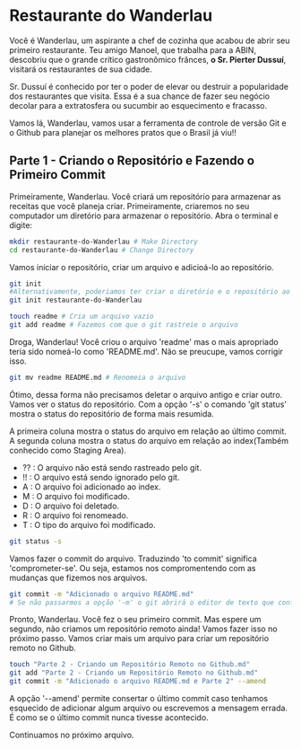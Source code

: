 # Restaurante do Wanderlau

Você é Wanderlau, um aspirante a chef de cozinha que acabou de abrir seu primeiro restaurante. Teu amigo Manoel, que trabalha para a ABIN, descobriu que o grande crítico gastronômico frânces, **o Sr. Pierter Dussuí**, visitará os restaurantes de sua cidade.

Sr. Dussuí é conhecido por ter o poder de elevar ou destruir a popularidade dos restaurantes que visita. Essa é a sua chance de fazer seu negócio decolar para a extratosfera ou sucumbir ao esquecimento e fracasso.

Vamos lá, Wanderlau, vamos usar a ferramenta de controle de versão Git e o Github para planejar os melhores pratos que o Brasil já viu!!

## Parte 1 - Criando o Repositório e Fazendo o Primeiro Commit

Primeiramente, Wanderlau. Você criará um repositório para armazenar as receitas que você planeja criar. Primeiramente, criaremos no seu computador um diretório para armazenar o repositório. Abra o terminal e digite:

```bash
mkdir restaurante-do-Wanderlau # Make Directory
cd restaurante-do-Wanderlau # Change Directory
```

Vamos iniciar o repositório, criar um arquivo e adicioá-lo ao repositório.

```bash
git init
#Alternativamente, poderiamos ter criar o diretório e o repositório ao mesmo tempo com o comando:
git init restaurante-do-Wanderlau

touch readme # Cria um arquivo vazio
git add readme # Fazemos com que o git rastreie o arquivo
```

Droga, Wanderlau! Você criou o arquivo 'readme' mas o mais apropriado teria sido nomeá-lo como 'README.md'. Não se preucupe, vamos corrigir isso.

```bash
git mv readme README.md # Renomeia o arquivo
```

Ótimo, dessa forma não precisamos deletar o arquivo antigo e criar outro. Vamos ver o status do repositório. Com a opção '-s' o comando 'git status' mostra o status do repositório de forma mais resumida.
  
A primeira coluna mostra o status do arquivo em relação ao último commit. A segunda coluna mostra o status do arquivo em relação ao index(Também conhecido como Staging Area).

* ?? : O arquivo não está sendo rastreado pelo git.
* !! : O arquivo está sendo ignorado pelo git.
* A : O arquivo foi adicionado ao index.
* M : O arquivo foi modificado.
* D : O arquivo foi deletado.
* R : O arquivo foi renomeado.
* T : O tipo do arquivo foi modificado.

```bash
git status -s
```

Vamos fazer o commit do arquivo. Traduzindo 'to commit' significa 'comprometer-se'. Ou seja, estamos nos compromentendo com as mudanças que fizemos nos arquivos.

```bash
git commit -m "Adicionado o arquivo README.md"
# Se não passarmos a opção '-m' o git abrirá o editor de texto que configuramos.
```

Pronto, Wanderlau. Você fez o seu primeiro commit. Mas espere um segundo, não criamos um repositório remoto ainda! Vamos fazer isso no próximo passo. Vamos criar mais um arquivo para criar um repositório remoto no Github.

```bash
touch "Parte 2 - Criando um Repositório Remoto no Github.md" 
git add "Parte 2 - Criando um Repositório Remoto no Github.md"
git commit -m "Adicionado o arquivo README.md e Parte 2" --amend
```

A opção '--amend' permite consertar o último commit caso tenhamos esquecido de adicionar algum arquivo ou escrevemos a mensagem errada. É como se o último commit nunca tivesse acontecido.

Continuamos no próximo arquivo.
